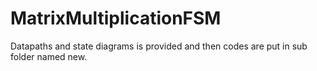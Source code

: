 # MatrixMultiplicationFSM

Datapaths and state diagrams is provided and then codes are put in sub folder named new.
